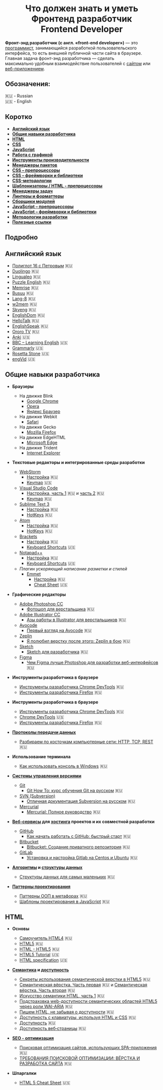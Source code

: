 <h1 align="center">Что должен знать и уметь Фронтенд разработчик <br> Frontend Developer</h1>  
  
**Фронт-энд разработчик (с англ. «front-end developer»)** — это [программист][1], занимающийся разработкой пользовательского интерфейса, то есть внешней публичной части сайта в браузере. Главная задача фронт-энд разработчика — сделать  
    максимально удобным взаимодействие пользователей с [сайтом][2] или [веб-приложением][3].
    
## Обозначения:

:ru: - Russian  
:us: - English

## Коротко
- **[Английский язык](#eng)**
- **[Общие навыки разработчика](#general-skills)**
- **[HTML](#html)**
- **[CSS](#css)**
- **[JavaScript](#js)**
- **[Работа с графикой](#graph)**
- **[Инструменты производительности](#performance-tools)**
- **[Менеджеры пакетов](#package-managers)**
- **[CSS – препроцессоры](#css-preprocessors)**
- **[CSS – фреймворки и библиотеки](#css-frameworks-libs)**
- **[CSS-методологии](#css-methodologies)**
- **[Шаблонизаторы / HTML - препроцессоры](#templates)**
- **[Менеджеры задач](#task-managers)**
- **[Линтеры и форматтеры](#linters-formatters)**
- **[Сборщики модулей](#module-builders)**
- **[JavaScript – препроцессоры](#js–preprocessors)**
- **[JavaScript – фреймворки и библиотеки](#js–frameworks-libs)**
- **[Методологии разработки](#development-methodologies)**
- **[Полезные ссылки](#useful-links)**

## Подробно

## <a name="eng"></a> Английский язык
- [Полиглот 16 с Петровым](https://www.youtube.com/channel/UCik7MxUtSXXfT-f_78cQRfQ/playlists) :ru:
- [Duolingo](https://www.duolingo.com/) :ru:
- [Lingualeo](https://lingualeo.com/ru/) :ru:
- [Puzzle English](https://puzzle-english.com/) :ru:
- [Memrise](https://www.memrise.com/) :ru:
- [Busuu](https://www.busuu.com/ru) :ru:
- [Lang-8](http://lang-8.com/) :ru:
- [w2mem](https://w2mem.com/) :ru:
- [Skyeng](https://skyeng.ru/) :ru:  
- [EnglishDom](https://www.englishdom.com/) :ru:
- [HelloTalk](https://www.hellotalk.com/) :ru: 
- [EnglishSpeak](http://www.englishspeak.com/) :ru: 
- [Ororo TV](https://ororo.tv/ru) :ru:
- [Anki](https://apps.ankiweb.net/) :us:
- [BBC – Learning English](http://www.bbc.co.uk/learningenglish/english/) :us:
- [Grammarly](https://www.grammarly.com/) :us:  
- [Rosetta Stone](https://www.rosettastone.com/) :us:  
- [engVid](https://www.engvid.com/) :us:

## <a name="general-skills"></a> Общие навыки разработчика
- **Браузеры** 
    - На движке Blink  
        - [Google Chrome](https://www.google.com/intl/ru_ALL/chrome/)
        - [Opera](https://www.opera.com/ru/download)
        - [Яндекс Браузер](https://browser.yandex.by/)
    - На движке Webkit  
        - [Safari](https://support.apple.com/downloads/safari)
    - На движке Gecko
        - [Mozilla Firefox](https://www.mozilla.org/ru/firefox/new/)
    - На движке EdgeHTML  
        - [Microsoft Edge](https://support.microsoft.com/ru-ru/help/4027741/windows-get-microsoft-edge)
    - На движке Trident  
        - [Internet Explorer](https://www.microsoft.com/ru-ru/download/internet-explorer.aspx)
        
- **Текстовые редакторы и интегрированные среды разработки**

    - [WebStorm](https://www.jetbrains.com/webstorm/download/)  
        - [Настройка](https://habr.com/ru/post/282003/) :ru:
        - [Keymap](https://resources.jetbrains.com/storage/products/webstorm/docs/WebStorm_ReferenceCard.pdf) :us:
    - [Visual Studio Code](https://code.visualstudio.com/download)
        - [Настройка, часть 1](https://medium.com/@p1t1ch/visual-studio-code-%D0%BD%D0%B0%D1%81%D1%82%D1%80%D0%BE%D0%B9%D0%BA%D0%B0-%D0%B8-%D0%BF%D1%80%D0%B8%D0%BC%D0%B5%D0%BD%D0%B5%D0%BD%D0%B8%D0%B5-%D1%87%D0%B0%D1%81%D1%82%D1%8C-1-7f1a26806522) :ru: и [часть 2](https://medium.com/@p1t1ch/visual-studio-code-%D0%BD%D0%B0%D1%81%D1%82%D1%80%D0%BE%D0%B9%D0%BA%D0%B0-%D0%B8-%D0%BF%D1%80%D0%B8%D0%BC%D0%B5%D0%BD%D0%B5%D0%BD%D0%B8%D0%B5-%D1%87%D0%B0%D1%81%D1%82%D1%8C-2-8e4939bb1492) :ru:
        - [Keymap](https://code.visualstudio.com/docs/getstarted/keybindings#_keyboard-shortcuts-reference) :ru:
    - [Sublime Text 3](https://www.sublimetext.com/3)
        - [Настройка](https://medium.com/@damirshakirov/%D0%BD%D0%B0%D1%81%D1%82%D1%80%D0%BE%D0%B9%D0%BA%D0%B0-sublime-text-3-7c14abb923f0) :ru:
        - [HotKeys](https://nicothin.pro/sublime-text/sublime-text-3-hotkeys.html) :ru:
    - [Atom](https://atom.io/)
        - [Настройка](http://blog.harrix.org/article/6076) :ru:
        - [HotKeys](https://nicothin.pro/Atom/Atom-hotkeys.html) :ru:
    - [Brackets](http://brackets.io/)
        - [Настройка](http://master-css.com/page/brackets-code-editor) :ru:
        - [Keyboard Shortcuts](http://lisacatalano.github.io/brackets_course/pc.html) :us:
    - [Notapad++](https://notepad-plus-plus.org/download/v7.6.3.html)
        - [Настройка](http://blog.harrix.org/article/99) :ru:
        - [Keyboard Shortcuts](http://docs.notepad-plus-plus.org/index.php/Keyboard_And_Mouse_Shortcuts) :us:
    - *Плагин ускоряющий написание разметки и стилей*
        - [Emmet](https://emmet.io/download/)
            - [Настройка](http://ts-soft.ru/blog/emmet) :ru:
            - [Cheat Sheet](https://docs.emmet.io/cheat-sheet/) :us:

- **Графические редакторы**

    - [Adobe Photoshop CC](https://www.adobe.com/products/photoshop.html)
        - [Фотошоп для верстальщика](https://htmlacademy.ru/blog/51-photoshop-for-the-coders) :ru:
    - [Adobe Illustrator CC](https://www.adobe.com/products/illustrator.html)
        - [Азы работы в Illustrator для верстальщиков](https://tpverstak.ru/illustrator-for-frontend-developers-part-1/) :ru:
    - [Avocode](https://avocode.com/)
        - [Первый взгляд на Avocode](https://habr.com/ru/post/231381/) :ru:
    - [Zeplin](https://zeplin.io/)
        - [Я полюбил верстку после этого: Zeplin в бою](https://habr.com/ru/company/uteam/blog/315542/) :ru:
    - [Sketch](https://www.sketchapp.com/)
        - [Sketch для разработчика](https://designpub.ru/sketch-%D0%B4%D0%BB%D1%8F-%D1%80%D0%B0%D0%B7%D1%80%D0%B0%D0%B1%D0%BE%D1%82%D1%87%D0%B8%D0%BA%D0%B0-77c6e9aead73) :ru:
    - [Figma](https://www.figma.com/)
        - [Чем Figma лучше Photoshop для разработки веб-интерфейсов](https://habr.com/ru/company/skillbox/blog/359258/) :ru:

- **Инструменты разработчика в браузере**
        
    - [Инструменты разработчика Chrome DevTools](https://habr.com/ru/company/simbirsoft/blog/337116/) :ru:
    - [Инструменты разработчика Firefox](https://developer.mozilla.org/ru/docs/Tools/Web_Console) :ru:
    
- **Инструменты разработчика в браузере**    

    - [Инструменты разработчика Chrome DevTools](https://habr.com/ru/company/simbirsoft/blog/337116/) :ru:
    - [Chrome DevTools](https://developers.google.com/web/tools/chrome-devtools/?utm_source=dcc&utm_medium=redirect&utm_campaign=2018Q2) :us:
    - [Инструменты разработчика Firefox](https://developer.mozilla.org/ru/docs/Tools/Web_Console) :ru:

- **[Протоколы передачи данных](https://ru.wikipedia.org/wiki/%D0%9F%D1%80%D0%BE%D1%82%D0%BE%D0%BA%D0%BE%D0%BB_%D0%BF%D0%B5%D1%80%D0%B5%D0%B4%D0%B0%D1%87%D0%B8_%D0%B4%D0%B0%D0%BD%D0%BD%D1%8B%D1%85)**   
    - [Разбираем по косточкам компьютерные сети: HTTP, TCP, REST](https://proglib.io/p/computer-networking/) :ru:
 
- **Использование терминала**   
    - [Как использовать консоль в Windows](https://nicothin.pro/page/console-windows) :ru:
    
 - **[Системы управления версиями](https://ru.wikipedia.org/wiki/%D0%A1%D0%B8%D1%81%D1%82%D0%B5%D0%BC%D0%B0_%D1%83%D0%BF%D1%80%D0%B0%D0%B2%D0%BB%D0%B5%D0%BD%D0%B8%D1%8F_%D0%B2%D0%B5%D1%80%D1%81%D0%B8%D1%8F%D0%BC%D0%B8)**
    - [Git](https://git-scm.com/)
        - [Git How To: курс обучения Git на русском](https://githowto.com/ru) :ru:
    - [SVN (Subversion)](https://subversion.apache.org/)
        - [Отличная документация Subversion на русском](http://blog.perlover.com/2010/03/14/russian-doc-subversion-svn/) :ru:
    - [Mercurial](https://www.mercurial-scm.org/)
        - [Mercurial: Полное руководство](https://hgbook.bacher09.org/html/) :ru:
    
- **[Веб-сервисы](https://ru.wikipedia.org/wiki/%D0%92%D0%B5%D0%B1-%D1%81%D0%BB%D1%83%D0%B6%D0%B1%D0%B0) для [хостинга](https://ru.wikipedia.org/wiki/%D0%A5%D0%BE%D1%81%D1%82%D0%B8%D0%BD%D0%B3) проектов и их совместной разработки** 
    - [GitHub](https://pages.github.com/)   
        - [Как начать работать с GitHub: быстрый старт](https://habr.com/ru/post/125799/) :ru:
    - [Bitbucket](https://bitbucket.org/)   
        - [Bitbucket: Создание приватного репозитория](https://habr.com/ru/sandbox/37865/) :ru:   
    - [GitLab](https://about.gitlab.com/)   
        - [Установка и настройка Gitlab на Centos и Ubuntu](https://serveradmin.ru/ustanovka-i-nastroyka-gitlab/) :ru:
    
- **[Алгоритмы](https://ru.wikipedia.org/wiki/%D0%90%D0%BB%D0%B3%D0%BE%D1%80%D0%B8%D1%82%D0%BC) и [структуры данных](https://ru.wikipedia.org/wiki/%D0%A1%D1%82%D1%80%D1%83%D0%BA%D1%82%D1%83%D1%80%D0%B0_%D0%B4%D0%B0%D0%BD%D0%BD%D1%8B%D1%85)**
    - [Структуры данных для самых маленьких](https://habr.com/ru/post/310794/) :ru:
    
- **[Паттерны проектирования](https://ru.wikipedia.org/wiki/%D0%A8%D0%B0%D0%B1%D0%BB%D0%BE%D0%BD_%D0%BF%D1%80%D0%BE%D0%B5%D0%BA%D1%82%D0%B8%D1%80%D0%BE%D0%B2%D0%B0%D0%BD%D0%B8%D1%8F)**    
    - [Паттерны ООП в метафорах](https://habr.com/ru/post/136766/) :ru:
    - [Шаблоны проектирования в JavaScript](https://medium.com/@marina.kovalyova/java-script-design-patterns-569c627d25f9) :ru:
    
## <a name="html"></a> HTML

- **Основы**
    - [Самоучитель HTML4](http://htmlbook.ru/samhtml) :ru:
    - [HTML5](http://htmlbook.ru/html5) :ru:
    - [HTML - HTML5](https://html5book.ru/html-html5/) :ru:
    - [HTML5 Tutorial](https://www.w3schools.com/html/) :us:
    - [HTML specification](https://w3c.github.io/html/) :us:
- **[Семантика](https://ru.wikipedia.org/wiki/%D0%A1%D0%B5%D0%BC%D0%B0%D0%BD%D1%82%D0%B8%D0%BA%D0%B0_(%D0%BF%D1%80%D0%BE%D0%B3%D1%80%D0%B0%D0%BC%D0%BC%D0%B8%D1%80%D0%BE%D0%B2%D0%B0%D0%BD%D0%B8%D0%B5)) и [доступность](https://ru.wikipedia.org/wiki/%D0%94%D0%BE%D1%81%D1%82%D1%83%D0%BF%D0%BD%D0%BE%D1%81%D1%82%D1%8C)** 
    - [Секреты использования семантической верстки в HTML5](https://medium.com/@stasonmars/%D1%81%D0%B5%D0%BA%D1%80%D0%B5%D1%82%D1%8B-%D0%B8%D1%81%D0%BF%D0%BE%D0%BB%D1%8C%D0%B7%D0%BE%D0%B2%D0%B0%D0%BD%D0%B8%D1%8F-%D1%81%D0%B5%D0%BC%D0%B0%D0%BD%D1%82%D0%B8%D1%87%D0%B5%D1%81%D0%BA%D0%BE%D0%B8%CC%86-%D0%B2%D0%B5%D1%80%D1%81%D1%82%D0%BA%D0%B8-%D0%B2-html5-c7cd5e6f1ebb) :ru:
    - [Семантическая вёрстка. Часть первая](https://pepelsbey.net/2008/04/semantic-coding-1/) :ru: и [Семантическая вёрстка. Часть вторая](https://pepelsbey.net/2008/04/semantic-coding-2/) :ru:
    - [Искусство семантики HTML, часть 1](https://frontender.info/the-art-of-html-semantics-pt1/) :ru:
    - [Подстраховка web-доступности семантических областей HTML5 через роли WAI-ARIA](https://habr.com/ru/post/240065/) :ru:
    - [Пишем HTML, не забывая о доступности](https://medium.com/@ABatickaya/%D0%BF%D0%B8%D1%88%D0%B5%D0%BC-html-%D0%BD%D0%B5-%D0%B7%D0%B0%D0%B1%D1%8B%D0%B2%D0%B0%D1%8F-%D0%BE-%D0%B4%D0%BE%D1%81%D1%82%D1%83%D0%BF%D0%BD%D0%BE%D1%81%D1%82%D0%B8-9ffbf97ecbe7) :ru:
    - [Доступность с клавиатуры, используя HTML и CSS](https://webdesign.tutsplus.com/ru/articles/keyboard-accessibility-tips-using-html-and-css--cms-31966) :ru:
    - [Доступность](http://yoksel.github.io/easy-markup/accessibility/) :ru:
    - [Доступность веб‑страницы](https://nicothin.pro/page/dostupnost-veb-stranicy) :ru:
     
- **[SEO - оптимизация](https://ru.wikipedia.org/wiki/%D0%9F%D0%BE%D0%B8%D1%81%D0%BA%D0%BE%D0%B2%D0%B0%D1%8F_%D0%BE%D0%BF%D1%82%D0%B8%D0%BC%D0%B8%D0%B7%D0%B0%D1%86%D0%B8%D1%8F)** 
    - [Поисковая оптимизация сайтов, использующих SPA-приложения](https://vc.ru/marketing/36449-poiskovaya-optimizaciya-saytov-ispolzuyushchih-spa-prilozheniya) :ru: 
    - [ТРЕБОВАНИЯ ПОИСКОВОЙ ОПТИМИЗАЦИИ: ВЁРСТКА И РАЗРАБОТКА САЙТА](https://pixelplus.ru/samostoyatelno/stati/indeksatsiya/seo-i-razrabotka-sayta.html) :ru: 
- **Шпаргалки** 
    - [HTML 5 Cheat Sheet](https://makeawebsitehub.com/the-html-5-mega-cheat-sheet/) :us:


[1]: https://ru.wikipedia.org/wiki/%D0%9F%D1%80%D0%BE%D0%B3%D1%80%D0%B0%D0%BC%D0%BC%D0%B8%D1%81%D1%82  
[2]: https://ru.wikipedia.org/wiki/%D0%A1%D0%B0%D0%B9%D1%82  
[3]: https://ru.wikipedia.org/wiki/%D0%92%D0%B5%D0%B1-%D0%BF%D1%80%D0%B8%D0%BB%D0%BE%D0%B6%D0%B5%D0%BD%D0%B8%D0%B5